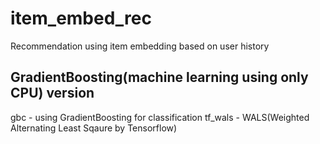 # item_embed_rec
Recommendation using item embedding based on user history
## GradientBoosting(machine learning using only CPU) version
gbc - using GradientBoosting for classification
tf_wals - WALS(Weighted Alternating Least Sqaure by Tensorflow)
